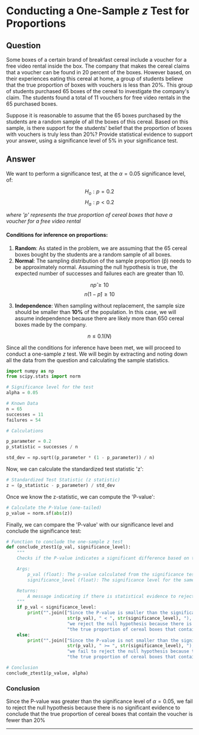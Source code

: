 # Conducting a One-Sample _z_ Test for Proportions

## Question

Some boxes of a certain brand of breakfast cereal include a voucher for a free video rental inside the box. The company that makes the cereal claims that a voucher can be found in 20 percent of the boxes. However based, on their experiences eating this cereal at home, a group of students believe that the true proportion of boxes with vouchers is less than 20%. This group of students purchased 65 boxes of the cereal to investigate the company's claim. The students found a total of 11 vouchers for free video rentals in the 65 purchased boxes.

Suppose it is reasonable to assume that the 65 boxes purchased by the students are a random sample of all the boxes of this cereal. Based on this sample, is there support for the students' belief that the proportion of boxes with vouchers is truly less than 20%? Provide statistical evidence to support your answer, using a significance level of 5% in your significance test.

## Answer

We want to perform a significance test, at the $α = 0.05$ significance level, of:

$$ H_o: p = 0.2 $$
$$ H_a: p < 0.2 $$

_where 'p' represents the true proportion of cereal boxes that have a voucher for a free video rental_

#### Conditions for inference on proportions:

1. **Random**: As stated in the problem, we are assuming that the 65 cereal boxes bought by the students are a random sample of all boxes.
2. **Normal**: The sampling distribution of the sample proportion (p̂) needs to be approximately normal. Assuming the null hypothesis is true, the expected number of successes and failures each are greater than 10.

$$ np̂ ≥ 10 $$
$$ n(1 - p̂) ≥ 10 $$

3. **Independence**: When sampling without replacement, the sample size should be smaller than **10%** of the population. In this case, we will assume independence because there are likely more than 650 cereal boxes made by the company.

$$ n ≤ 0.1(N) $$

Since all the conditions for inference have been met, we will proceed to conduct a one-sample _z_ test. We will begin by extracting and noting down all the data from the question and calculating the sample statistics.

```python
import numpy as np
from scipy.stats import norm
```

```python
# Significance level for the test
alpha = 0.05

# Known Data
n = 65
successes = 11
failures = 54

# Calculations

p_parameter = 0.2
p_statistic = successes / n

std_dev = np.sqrt((p_parameter * (1 - p_parameter)) / n)
```

Now, we can calculate the standardized test statistic 'z':

```python
# Standardized Test Statistic (z statistic)
z = (p_statistic - p_parameter) / std_dev
```

Once we know the z-statistic, we can compute the 'P-value':

```python
# Calculate the P-Value (one-tailed)
p_value = norm.sf(abs(z))
```

Finally, we can compare the 'P-value' with our significance level and conclude the significance test:

```python
# Function to conclude the one-sample z test
def conclude_ztest1(p_val, significance_level):
    """
    Checks if the P-value indicates a significant difference based on the given significance level.

    Args:
        p_val (float): The p-value calculated from the significance test.
        significance_level (float): The significance level for the same significance test.

    Returns:
        A message indicating if there is statistical evidence to reject the test's null hypothesis.
    """
    if p_val < significance_level:
        print("".join(["Since the P-value is smaller than the significance level (", 
                       str(p_val), " < ", str(significance_level), "), ", 
                       "we reject the null hypothesis because there is significant evidence to suggest that ", 
                       "the true proportion of cereal boxes that contain the voucher is fewer than 20%."]))
    else:
        print("".join(["Since the P-value is not smaller than the significance level (", 
                       str(p_val), " >= ", str(significance_level), "), ", 
                       "we fail to reject the null hypothesis because there is no significant evidence to suggest that ", 
                       "the true proportion of cereal boxes that contain the voucher is fewer than 20%."]))

# Conclusion
conclude_ztest1(p_value, alpha)
```

### Conclusion

Since the P-value was greater than the significance level of $α = 0.05$, we fail to reject the null hypothesis because there is no significant evidence to conclude that the true proportion of cereal boxes that contain the voucher is fewer than 20%

---